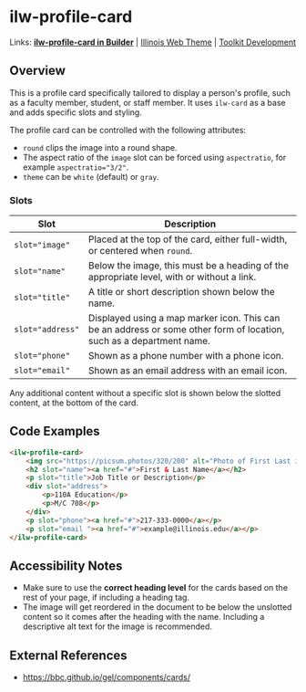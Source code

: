 # ilw-profile-card

Links: **[ilw-profile-card in Builder](https://builder3.toolkit.illinois.edu/component/ilw-profile-card/index.html)** | 
[Illinois Web Theme](https://webtheme.illinois.edu/) | 
[Toolkit Development](https://github.com/web-illinois/toolkit-management)

## Overview

This is a profile card specifically tailored to display a person's profile, such as a faculty member, student, or
staff member. It uses `ilw-card` as a base and adds specific slots and styling.

The profile card can be controlled with the following attributes:

- `round` clips the image into a round shape.
- The aspect ratio of the `image` slot can be forced using `aspectratio`, for example `aspectratio="3/2"`.
- `theme` can be `white` (default) or `gray`.

### Slots

| Slot             | Description                                                                                                          |
|------------------|----------------------------------------------------------------------------------------------------------------------|
| `slot="image"`   | Placed at the top of the card, either full-width, or centered when `round`.                                          |
| `slot="name"`    | Below the image, this must be a heading of the appropriate level, with or without a link.                            |
| `slot="title"`   | A title or short description shown below the name.                                                                   |
| `slot="address"` | Displayed using a map marker icon. This can be an address or some other form of location, such as a department name. |
| `slot="phone"`   | Shown as a phone number with a phone icon.                                                                           |
| `slot="email"`   | Shown as an email address with an email icon.                                                                        |

Any additional content without a specific slot is shown below the slotted content, at the bottom of the card.

## Code Examples

```html
<ilw-profile-card>
    <img src="https://picsum.photos/320/200" alt="Photo of First Last in front of the Illini Union." slot="image">
    <h2 slot="name"><a href="#">First & Last Name</a></h2>
    <p slot="title">Job Title or Description</p>
    <div slot="address">
        <p>110A Education</p>
        <p>M/C 708</p>
    </div>
    <p slot="phone"><a href="#">217-333-0000</a></p>
    <p slot="email "><a href="#">example@illinois.edu</a></p>
</ilw-profile-card>
```

## Accessibility Notes

- Make sure to use the **correct heading level** for the cards based on the rest of your page, if including a heading
  tag.
- The image will get reordered in the document to be below the unslotted content so it comes after the heading with
  the name. Including a descriptive alt text for the image is recommended.

## External References

- https://bbc.github.io/gel/components/cards/